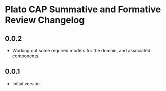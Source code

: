# Plato CAP Summative and Formative Review Changelog

## 0.0.2
- Working out some required models for the domain, and associated components.

## 0.0.1
- Initial version.
